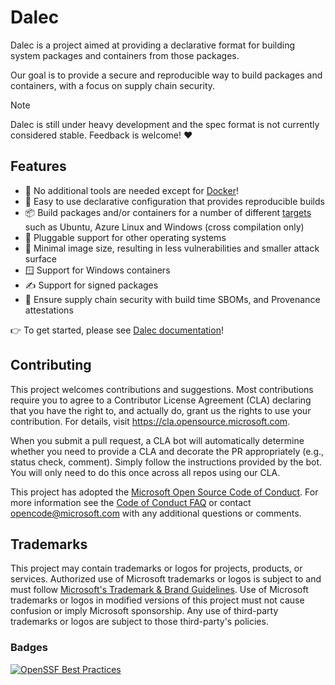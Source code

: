 # Dalec

Dalec is a project aimed at providing a declarative format for building system packages and containers from those packages.

Our goal is to provide a secure and reproducible way to build packages and containers, with a focus on supply chain security.

> [!NOTE]
> Dalec is still under heavy development and the spec format is not currently considered stable. Feedback is welcome! ❤️

## Features

- 🐳 No additional tools are needed except for [Docker](https://docs.docker.com/engine/install/)!
- 🚀 Easy to use declarative configuration that provides reproducible builds
- 📦 Build packages and/or containers for a number of different [targets](https://azure.github.io/dalec/targets) such as Ubuntu, Azure Linux and Windows (cross compilation only)
- 🔌 Pluggable support for other operating systems
- 🤏 Minimal image size, resulting in less vulnerabilities and smaller attack surface
- 🪟 Support for Windows containers
- ✍️ Support for signed packages
- 🔐 Ensure supply chain security with build time SBOMs, and Provenance attestations

👉 To get started, please see [Dalec documentation](https://azure.github.io/dalec/)!

## Contributing

This project welcomes contributions and suggestions. Most contributions require you to agree to a
Contributor License Agreement (CLA) declaring that you have the right to, and actually do, grant us
the rights to use your contribution. For details, visit https://cla.opensource.microsoft.com.

When you submit a pull request, a CLA bot will automatically determine whether you need to provide
a CLA and decorate the PR appropriately (e.g., status check, comment). Simply follow the instructions
provided by the bot. You will only need to do this once across all repos using our CLA.

This project has adopted the [Microsoft Open Source Code of Conduct](https://opensource.microsoft.com/codeofconduct/).
For more information see the [Code of Conduct FAQ](https://opensource.microsoft.com/codeofconduct/faq/) or
contact [opencode@microsoft.com](mailto:opencode@microsoft.com) with any additional questions or comments.

## Trademarks

This project may contain trademarks or logos for projects, products, or services. Authorized use of Microsoft
trademarks or logos is subject to and must follow
[Microsoft's Trademark & Brand Guidelines](https://www.microsoft.com/en-us/legal/intellectualproperty/trademarks/usage/general).
Use of Microsoft trademarks or logos in modified versions of this project must not cause confusion or imply Microsoft sponsorship.
Any use of third-party trademarks or logos are subject to those third-party's policies.

### Badges

[![OpenSSF Best Practices](https://www.bestpractices.dev/projects/10703/badge)](https://www.bestpractices.dev/projects/10703)